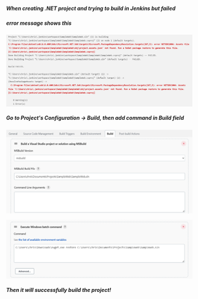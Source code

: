 ##### When creating _.NET_ project and trying to build in _Jenkins_ but failed
##### error message shows this

![alt text](https://github.com/christal5299/Jenkins_MSBuild/blob/main/images/jenkins%20error%20message.png)

##### Go to Project's Configuration -> Build, then add command in Build field
![alt text](https://github.com/christal5299/Jenkins_MSBuild/blob/main/images/jenkins_build_msbuild1.png)

![alt text](https://github.com/christal5299/Jenkins_MSBuild/blob/main/images/jenkins_build_msbuild2.png)

##### Then it will successfully build the project!
